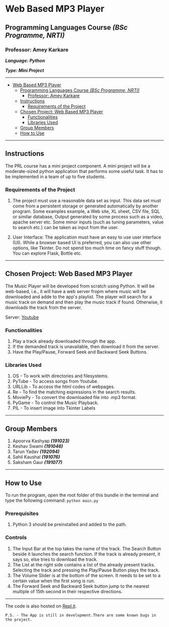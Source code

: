# Web Based MP3 Player

## Programming Languages Course *(BSc Programme, NRTI)*

### Professor: Amey Karkare

***Language: Python***

***Type: Mini Project***

---

- [Web Based MP3 Player](#web-based-mp3-player)
  - [Programming Languages Course *(BSc Programme, NRTI)*](#programming-languages-course-bsc-programme-nrti)
    - [Professor: Amey Karkare](#professor-amey-karkare)
  - [Instructions](#instructions)
    - [Requirements of the Project](#requirements-of-the-project)
  - [Chosen Project: Web Based MP3 Player](#chosen-project-web-based-mp3-player)
    - [Functionalities](#functionalities)
    - [Libraries Used](#libraries-used)
  - [Group Members](#group-members)
  - [How to Use](#how-to-use)

---

## Instructions

The PRL course has a mini project component. A mini project will be a moderate-sized python application that performs some useful task. It has to be implemented in a team of up to five students.

### Requirements of the Project

1. The project must use a reasonable data set as input. This data set must come from a persistent storage or generated automatically by another program. Some examples example, a Web site, XL sheet, CSV file, SQL or similar database, Output generated by some process  such as a video, apache server etc. Some minor inputs (such as tuning parameters, value to search etc.) can be taken as input from the user.

2. User Interface: The application must have an easy to use user interface (UI). While a browser based UI is preferred, you can also use other options, like Tkinter. Do not spend too much time on fancy stuff though. You can explore Flask, Bottle etc.

---

## Chosen Project: Web Based MP3 Player

The Music Player will be developed from scratch using Python. It will be web-based, i.e., it will have a  web server fropm where music will be downloaded and adde to the app's playlist. The player will search for a music track on demand and then play the music track if found. Otherwise, it downloads the track from the server.

Server: [Youtube](www.youtube.com) 

### Functionalities

1. Play a track already downloaded through the app.
2. If the demanded track is unavailable, then download it from the server.
3. Have the Play/Pause, Forward Seek and Backward Seek Buttons.

### Libraries Used

1. OS - To work with directories and filesystems.
2. PyTube - To access songs from Youtube.
3. URLLib - To access the html codes of webpages.
4. Re - To find the matching expressions in the search results.
5. MoviePy - To convert the downloaded file into .mp3 format.
6. PyGame - To control the Music Playback.
7. PIL - To insert image into Tkinter Labels

---

## Group Members

1. Apoorva Kashyap ***(191023)***
2. Keshav Swami ***(191046)***
3. Tarun Yadav ***(192094)***
4. Sahil Kaushal ***(191076)***
5. Saksham Gaur ***(191077)***

---

## How to Use

To run the program, open the root folder of this bundle in the terminal and type the following command:
`python main.py`

### Prerequisites

1. Python 3 should be preinstalled and added to the path.

### Controls

1. The Input Bar at the top takes the name of the track. The Search Button beside it launches the search function. If the track is already present, it says so, else tries to download the track.
2. The List at the right side contains a list of the already present tracks. Selecting the track and pressing the Play/Pause Button plays the track.
3. The Volume Slider is at the bottom of the screen. It needs to be set to a certain value when the first song is run.
4. The Forward Seek and Backward Seek button jump to the nearest multiple of 15th second in their respective directions.

---
The code is also hosted on [Repl.it](https://repl.it/join/wehiiasq-apoorvakashyap).

`P.S. - The App is still in development.There are some known bugs in the project.`
